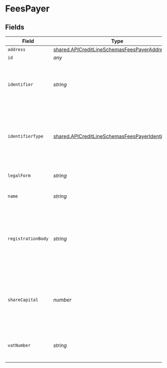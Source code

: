 # FeesPayer


## Fields

| Field                                                                                                                           | Type                                                                                                                            | Required                                                                                                                        | Description                                                                                                                     |
| ------------------------------------------------------------------------------------------------------------------------------- | ------------------------------------------------------------------------------------------------------------------------------- | ------------------------------------------------------------------------------------------------------------------------------- | ------------------------------------------------------------------------------------------------------------------------------- |
| `address`                                                                                                                       | [shared.APICreditLineSchemasFeesPayerAddress](../../../sdk/models/shared/apicreditlineschemasfeespayeraddress.md)               | :heavy_minus_sign:                                                                                                              | N/A                                                                                                                             |
| `id`                                                                                                                            | *any*                                                                                                                           | :heavy_minus_sign:                                                                                                              | N/A                                                                                                                             |
| `identifier`                                                                                                                    | *string*                                                                                                                        | :heavy_check_mark:                                                                                                              | Legal identifier of the business, such as its SIRET in France.                                                                  |
| `identifierType`                                                                                                                | [shared.APICreditLineSchemasFeesPayerIdentifierType](../../../sdk/models/shared/apicreditlineschemasfeespayeridentifiertype.md) | :heavy_minus_sign:                                                                                                              | Type of legal business identifier of the business, such as the SIRET in France.                                                 |
| `legalForm`                                                                                                                     | *string*                                                                                                                        | :heavy_minus_sign:                                                                                                              | Legal form of the business.                                                                                                     |
| `name`                                                                                                                          | *string*                                                                                                                        | :heavy_minus_sign:                                                                                                              | Legal name of the business.                                                                                                     |
| `registrationBody`                                                                                                              | *string*                                                                                                                        | :heavy_minus_sign:                                                                                                              | Name of the national organization where the business is registered. For example the RCS of Paris in France                      |
| `shareCapital`                                                                                                                  | *number*                                                                                                                        | :heavy_minus_sign:                                                                                                              | The part of the capital of a company that comes from the issue of shares, in cents.                                             |
| `vatNumber`                                                                                                                     | *string*                                                                                                                        | :heavy_minus_sign:                                                                                                              | The VAT number of the business, if European                                                                                     |